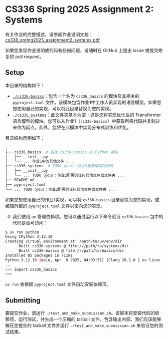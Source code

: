

# CS336 Spring 2025 Assignment 2: Systems

有关作业的完整描述，请参阅作业说明文档：
[cs336_spring2025_assignment2_systems.pdf](https://grok.com/c/cs336_spring2025_assignment2_systems.pdf)

如果您发现作业说明或代码有任何问题，请随时在 GitHub 上提出 issue 或提交修复的 pull request。

## Setup

本目录的结构如下：

- [`./cs336-basics`](https://grok.com/c/cs336-basics)：包含一个名为 `cs336_basics` 的模块及其相关的 `pyproject.toml` 文件。该模块包含作业1中工作人员实现的语言模型。如果您想使用自己的实现，可以将此目录替换为您的实现。
- [`./cs336_systems`](https://grok.com/c/cs336_systems)：此文件夹基本为空！这是您将实现优化后的 Transformer 语言模型的模块。您可以从作业1（`cs336-basics`）中获取所需代码并复制过来作为起点。此外，您将在此模块中实现分布式训练和优化。

目录结构示例如下：

```sh
.
├── cs336_basics  # 名为 cs336_basics 的 Python 模块
│   ├── __init__.py
│   └── ... 作业1中的其他文件 ...
├── cs336_systems  # TODO（you）：作业2需要编写的代码
│   ├── __init__.py
│   └── ... TODO（you）：作业2所需的任何其他文件或文件夹 ...
├── README.md
├── pyproject.toml
└── ... TODO（you）：作业2所需的任何其他文件或文件夹 ...
```

如果您想使用自己的作业1实现，可以将 `cs336-basics` 目录替换为您的实现，或编辑外部的 `pyproject.toml` 文件以指向您的实现。

0. 我们使用 `uv` 管理依赖项。您可以通过运行以下命令验证 `cs336-basics` 包中的代码是否可访问：

```sh
$ uv run python
Using CPython 3.12.10
Creating virtual environment at: /path/to/uv/env/dir
      Built cs336-systems @ file:///path/to/systems/dir
      Built cs336-basics @ file:///path/to/basics/dir
Installed 85 packages in 711ms
Python 3.12.10 (main, Apr  9 2025, 04:03:51) [Clang 20.1.0 ] on linux
...
>>> import cs336_basics
>>> 
```

`uv run` 会根据 `pyproject.toml` 文件自动安装依赖项。

## Submitting

要提交作业，请运行 `./test_and_make_submission.sh`。该脚本将安装代码的依赖项，运行测试，并生成一个压缩的 tarball 文件，包含输出内容。我们应该能够解压您提交的 tarball 文件并运行 `./test_and_make_submission.sh` 来验证您的测试结果。

